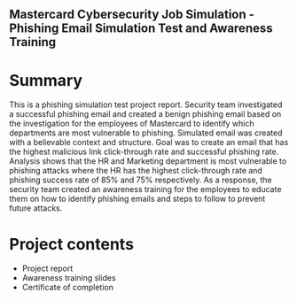 ## Mastercard Cybersecurity Job Simulation - Phishing Email Simulation Test and Awareness Training
# Summary
This is a phishing simulation test project report. Security team investigated a successful phishing email and created a benign phishing email based on the investigation for the employees of Mastercard to identify which departments are most vulnerable to phishing. Simulated email was created with a believable context and structure. Goal was to create an email that has the highest malicious link click-through rate and successful phishing rate. Analysis shows that the HR and Marketing department is most vulnerable to phishing attacks where the HR has the highest click-through rate and phishing success rate of 85% and 75% respectively. As a response, the security team created an awareness training for the employees to educate them on how to identify phishing emails and steps to follow to prevent future attacks.

# Project contents
- Project report
- Awareness training slides
- Certificate of completion
